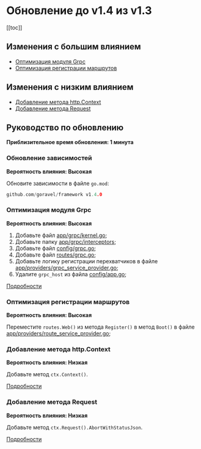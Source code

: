 # Обновление до v1.4 из v1.3

[[toc]]

## Изменения с большим влиянием

- [Оптимизация модуля Grpc](#optimize-grpc-module)
- [Оптимизация регистрации маршрутов](#optimize-route-register)

## Изменения с низким влиянием

- [Добавление метода http.Context](#add-http-context-method)
- [Добавление метода Request](#add-request-method)

## Руководство по обновлению

**Приблизительное время обновления: 1 минута**

### Обновление зависимостей

**Вероятность влияния: Высокая**

Обновите зависимости в файле `go.mod`:

```go
github.com/goravel/framework v1.4.0
```

### Оптимизация модуля Grpc

**Вероятность влияния: Высокая**

1. Добавьте файл [app/grpc/kernel.go](https://github.com/goravel/goravel/blob/v1.4.0/app/grpc/kernel.go);
2. Добавьте папку [app/grpc/interceptors](https://github.com/goravel/goravel/tree/v1.4.0/app/grpc/interceptors);
3. Добавьте файл [config/grpc.go](https://github.com/goravel/goravel/blob/v1.4.0/config/grpc.go);
4. Добавьте файл [routes/grpc.go](https://github.com/goravel/goravel/blob/v1.4.0/routes/grpc.go);
5. Добавьте логику регистрации перехватчиков в файле [app/providers/grpc_service_provider.go](https://github.com/goravel/goravel/blob/v1.4.0/app/providers/grpc_service_provider.go);
6. Удалите `grpc_host` из файла [config/app.go](https://github.com/goravel/goravel/blob/v1.4.0/config/app.go);

[Подробности](../the-basics/grpc.md)

### Оптимизация регистрации маршрутов

**Вероятность влияния: Высокая**

Переместите `routes.Web()` из метода `Register()` в метод `Boot()` в файле [app/providers/route_service_provider.go](https://github.com/goravel/goravel/blob/v1.4.0/app/providers/route_service_provider.go);

### Добавление метода http.Context

**Вероятность влияния: Низкая**

Добавьте метод `ctx.Context()`.

[Подробности](../the-basics/request.md#get-context)

### Добавление метода Request

**Вероятность влияния: Низкая**

Добавьте метод `ctx.Request().AbortWithStatusJson`.

[Подробности](../the-basics/request.md#abort-request)

<CommentService/>
